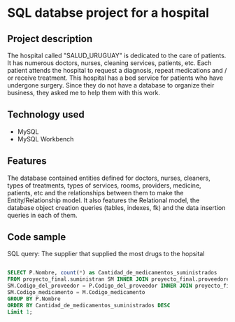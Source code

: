 # SQL databse project for a hospital
## Project description 
The hospital called "SALUD_URUGUAY" is dedicated to the care of patients.
It has numerous doctors, nurses, cleaning services, patients, etc.
Each patient attends the hospital to request a diagnosis, repeat medications and / or receive treatment. This hospital has a bed service for patients who have undergone surgery.
Since they do not have a database to organize their business, they asked me to help them with this work.

## Technology used
* MySQL
* MySQL Workbench

## Features
The database contained entities defined for doctors, nurses, cleaners, types of treatments, types of services, rooms, providers, medicine, patients, etc and the relationships between them to make the Entity/Relationship model. 
It also features the Relational model, the database object creation queries (tables, indexes, fk) and the data insertion queries in each of them.

## Code sample
SQL query: The supplier that supplied the most drugs to the hopsital
```sql

SELECT P.Nombre, count(*) as Cantidad_de_medicamentos_suministrados
FROM proyecto_final.suministran SM INNER JOIN proyecto_final.proveedores as P ON
SM.Codigo_del_proveedor = P.Codigo_del_proveedor INNER JOIN proyecto_final.medicamentos as M ON
SM.Codigo_medicamento = M.Codigo_medicamento
GROUP BY P.Nombre
ORDER BY Cantidad_de_medicamentos_suministrados DESC
Limit 1;

```


